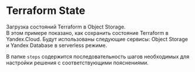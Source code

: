 # Terraform State

Загрузка состояний Terraform в Object Storage.  
В этом примере показано, как сохранить состояние Terraform в Yandex.Cloud. 
Будут использованы следующие сервисы: Object Storage и Yandex Database в serverless режиме. 

В папке `steps` содержится последовательность шагов необходимых для настройки решения с соответствующими пояснениями.